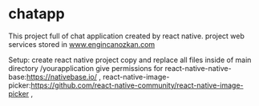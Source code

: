 # chatapp

This project full of chat application created by react native. 
project web services stored in www.engincanozkan.com

Setup:
create react native project
copy and replace all files inside of main directory /yourapplication
give permissions for react-native-native-base:https://nativebase.io/
                   , react-native-image-picker:https://github.com/react-native-community/react-native-image-picker ,
